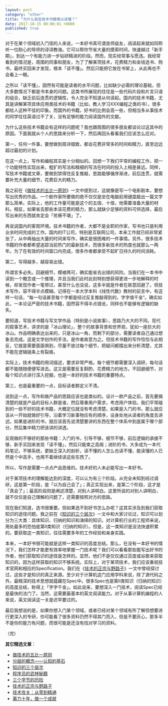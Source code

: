 ```yaml
---
layout: post
category: "other"
title: "为什么有些技术书籍难以读懂？"
date: 2017-10-15 00:00:01 +0800
published: true
---
```


对于在某个领域初入门径的人来说，一本好书真可谓良师益友，阅读起来就如同聆听一位耐心的导师的谆谆教诲。它可以帮你节省大量的摸索时间，快速越过「新手期」，到达一个有能力进一步钻研精进的阶段。然而，现实经常事与愿违。我经常看到的情况是，周围的同事和朋友，为了了解某项技术，花费精力和金钱选书、购书，最终买回来才发现，根本「读不懂」。然后只能把它放在书架上，从此再也不会看上一眼。

<!--more-->

之所以「读不懂」，固然有可能是读者的水平问题，比如缺少必需的理论基础，但大多数情况下都是书本身的问题。这类书所展现的往往是一些代码片段和片言只语的组合，缺乏前后连贯的逻辑性，令人完全不知道从何读起。国内的技术书籍，尤其是讲解某项具体应用类技术的书籍（比如，教人学习XXX编程之类的书），很多都给人这种不佳的印象。而国外的书籍，好书的比例会高一些，但相当多从事技术的同学往往英语过不了关，没有足够的能力阅读国外的文献。

为什么这些技术书籍会有这样的问题呢？我也跟周围的很多朋友都谈论过这其中的原因。下面我就从个人的思路来分析一下，然后再回头看看我们应该怎么应对。

第一，任何一件事，要想做到周详细致，都会花费非常多的时间和精力，直至远远超过最初的计划。

在这一点上，写作和编程其实是十分相似的。回想一下我们平常的编程工作，把一个功能特性实现出来，粗犷的写法和精细的写法在时间的投入上相差甚远。同样，写技术书籍或文章，要做到禁得住反复推敲，思路能够循序渐进，前后连贯，就需要补充大量的细节，花费巨大的精力。

我之前在《[做技术的五比一原则](https://mp.weixin.qq.com/s?__biz=MzA4NTg1MjM0Mg==&amp;mid=2657261555&amp;idx=1&amp;sn=3662a2635ecf6f67185abfd697b1057c&amp;chksm=84479e2ab330173cebe16826942b034daec79ded13ee4c03003d7bef262d4969ef0ffb1a0cfb#rd)》一文中提到过，这就像是写一个电影剧本，要想写出优秀的作品，一个剧作家所要做的绝不仅仅是坐在电脑前用键盘敲出一篇文字那么简单。实际上，他的工作量可能是这个的五倍、十倍，他需要准备大量的材料。相反，如果省去那些本该花费的精力，那么就缺少足够的资料可供选择，最后写出来的东西就肯定会「贫瘠不堪」了。

再说说国内的客观环境。技术书籍的作者，大都不是全职的作家，写书也只是利用业余时间完成的工作。国内的IT公司，特别是互联网公司，本来工作就已经非常紧张了，从中再抽出大量的时间来写作，确实是很困难的一件事情。另外，很多技术书籍的作者都希望追踪当前热门的最新技术，而很多新技术的热度也就那么一两年。为了在有效的时间窗口内完成，很多作者都承受不起旷日持久的时间消耗。

第二，写得越多，越容易出错。

所谓言多必失。回避细节，模棱两可，确实能省去出错的风险。当我们在一本书中读到一个概念或一个推理，并且当我们此时此刻特别想获得更进一步地解释的时候，却发现作者一笔带过，甚至什么也没说，这多半就是作者在故意回避了。但技术写作，容不得半点模糊。记得在一本大学本科《线性代数》教材的前言中，有这样一句话，“每一句话甚至每个字都是经过反复推敲得到的，字字值千金”。确实如此，一本论证严密的技术书籍，固然容不得半点错讹，同样也不能够有逻辑的缺失。

要知道，写技术书籍与写文学作品（特别是小说故事），思路乃大大的不同。现代的叙事艺术，讲求的是「冰山理论」，整个的故事背景和世界观，犹如一座巨大的冰山。作品明确表达出来的，只是冰山一角，而剩下的部分，需要读者自己通过想象去完成。这是文学创作的手法，是作者故意为之。但技术书籍的写作恰恰与此相反，它就是需要面面俱到，尽量不放过每个细节，把疑问都摆出来分析清楚，尤其不能在逻辑链条上有裂痕。

实际上，技术书籍的用词描述，要求非常严格。每个细节都需要深入调研，每句话都不能随随便便写进去。这又是需要反复斟酌、花费精力的地方。不回避细节，对每个知识点进行深入挖掘，也是一本好的技术书籍的重要特点。

第三，也是最重要的一点，目标读者群定义不清。

说到这一点，写作和做产品的思路应该也是类似的。设计一款产品之前，首先要搞清楚的就是产品的目标人群是谁，然后尊重用户需求，考虑用户体验。我们平常碰到的一些不好的技术书籍，大概定位就没有考虑清楚。如果是入门的书，那么就应该从一开始就做好引导，沿着学习新事物应有的顺序，设身处地从读者的角度去讲述。如果是进阶的书，就应该首先说清楚要讲的东西在整个体系中到底属于哪个部分，然后集中精力把该讲的讲透。

反观做的不够好的那些书籍：入门的书，引导不够，细节不够，前后逻辑的承接不够，新手买回来发现「读不懂」，然后只能束之高阁；进阶的书，大多成为一本代码笔记，不够系统，更缺乏深入的剖析，读不懂的人怎么也读不懂，能读懂的人已然是个中高手，也用不着继续读这些东西了。

所以，写作是需要一点点产品思维的。技术好的人未必能写出一本好书。

对于某项技术的理解能达到的深度，可以认为有三个阶段。从完全未知到经过调研，这是第一阶段，是「以为自己会了」；真正实现出来，是第二个阶段，这才是「真会了」；最高阶段则是阐述清楚，对别人讲明白。这里所说的对别人讲明白，就不仅仅是自己理解的问题了，还需要按照对方的思路。

现在我们知道，选书很重要。但如果选不到好书怎么办呢？这其实涉及到我们获取知识的途径问题。我之前在《[知识的三个层次](https://mp.weixin.qq.com/s?__biz=MzA4NTg1MjM0Mg==&mid=2657261491&idx=1&sn=cff9bcc4d4cc8c5e642309f7ac1dd5b3&chksm=84479e6ab330177c51bbf8178edc0a6f0a1d56bbeb997ab1cf07d5489336aa59748dea1b3bbc#rd)》一文中和大家讨论过，知识可以划分为三大类：具体知识、归纳的知识和演绎的知识。对计算机行业的工程师来说，用处最多的恐怕是第II类知识（归纳的知识）。但是，这一类知识是没法快速积累的。要获取这一类知识，往往需要多年的工作经验和亲身实践。

本来，一本好书很可能就是这样一类知识的高度总结。那么，在没有一本好书的情况下，我们怎样才能更有效率地掌握一门技术呢？我们可以看看那些能写出好书的作者，他们获取知识的途径是怎样的。显然，他们不是仅仅通过百度或谷歌来获取知识的，因为这样获取的知识不够系统。实际上，对于某项技术，我们应该重视技术官网和相应的Specification。我们在《[技术的正宗与野路子](https://mp.weixin.qq.com/s?__biz=MzA4NTg1MjM0Mg==&mid=2657261357&idx=1&sn=ebb11a1623e00ca8e6ad55c9ad6b2547#rd)》一文中曾经探讨过，这些才是知识的真正来源。至少对于计算机这门应用学科来说，除了源代码之外，最精深的技术思想就蕴藏在Spec中。很多Spec也是第II类知识（归纳的知识）的高度总结，称得上「字字千金」。如此说来，要想深入一门技术，阅读Spec已经是最快的法门了。当然，这需要最基本的英文阅读能力。对于从事计算机编程的人来说，英文阅读这一关是迟早要过的。

最后我想说的是，如果你想入门某个领域，或者已经对某个领域有所了解但想要进行更深入的专研，你可能看了很多资料仍然不得其门而入，但是不要灰心，那多半不是你的能力有问题，而很可能是还没有找对学习的资料。

（完）


**其它精选文章**：

* [做技术的五比一原则](https://mp.weixin.qq.com/s?__biz=MzA4NTg1MjM0Mg==&amp;mid=2657261555&amp;idx=1&amp;sn=3662a2635ecf6f67185abfd697b1057c&amp;chksm=84479e2ab330173cebe16826942b034daec79ded13ee4c03003d7bef262d4969ef0ffb1a0cfb#rd)
* [分层的概念——认知的基石](https://mp.weixin.qq.com/s?__biz=MzA4NTg1MjM0Mg==&mid=2657261549&idx=1&sn=350d445acf339ce19e7aab1ff19d92d0&chksm=84479e34b3301722aea0aaaa6f74656dd3e9509d70bf5719fb3992d744312bdd1484fc0c1852#rd)
* [知识的三个层次](https://mp.weixin.qq.com/s?__biz=MzA4NTg1MjM0Mg==&mid=2657261491&idx=1&sn=cff9bcc4d4cc8c5e642309f7ac1dd5b3&chksm=84479e6ab330177c51bbf8178edc0a6f0a1d56bbeb997ab1cf07d5489336aa59748dea1b3bbc#rd)
* [程序员的武林秘籍](https://mp.weixin.qq.com/s?__biz=MzA4NTg1MjM0Mg==&mid=2657261552&idx=1&sn=dca554ca23c19394b1e0863bf08b5d49&chksm=84479e29b330173fc24e9c32e20ccd628ddfc6f9c71546dc31f4ebee49fca1c1bc4cc19d31c7#rd)
* [三个字节的历险](https://mp.weixin.qq.com/s?__biz=MzA4NTg1MjM0Mg==&mid=2657261541&idx=1&sn=2f1ea200389d82e7340a5b4103968d7f&chksm=84479e3cb330172a6b2285d4199822143ad05ef8e8c878b98d4ee4f857664c3d15f54e0aab50#rd)
* [技术的正宗与野路子](https://mp.weixin.qq.com/s?__biz=MzA4NTg1MjM0Mg==&mid=2657261357&idx=1&sn=ebb11a1623e00ca8e6ad55c9ad6b2547#rd)
* [技术攻关：从零到精通](https://mp.weixin.qq.com/s?__biz=MzA4NTg1MjM0Mg==&mid=2657261530&idx=1&sn=6e2e80a0895325861541c2b4266ae374&chksm=84479e03b3301715c53f0eebff06f6eca7d4a4089a635a2628e31480a5ca9e328403992f435b#rd)
* [蓄力十年，做一个成就](https://mp.weixin.qq.com/s?__biz=MzA4NTg1MjM0Mg==&mid=2657261524&idx=1&sn=f41934e050c964edd71371923c89e7cc&chksm=84479e0db330171b4211c0c31d11f94ed2508a68adc8760b173e448c26ab7b99964d5038c4dd#rd)

